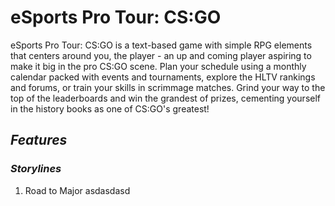 # eSports Pro Tour: CS:GO
eSports Pro Tour: CS:GO is a text-based game with simple RPG elements that centers around you, the player - an up and coming player aspiring to make it big in the pro CS:GO scene. 
Plan your schedule using a monthly calendar packed with events and tournaments, explore the HLTV rankings and forums, or train your skills in scrimmage matches. 
Grind your way to the top of the leaderboards and win the grandest of prizes, cementing yourself in the history books as one of CS:GO's greatest!
## *Features*
### *Storylines*
1. Road to Major
asdasdasd
